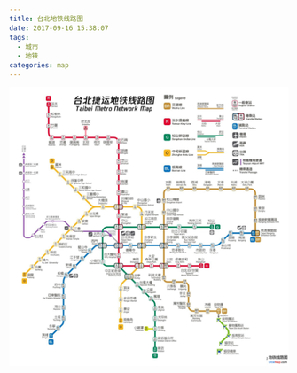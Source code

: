 ```yaml
---
title: 台北地铁线路图
date: 2017-09-16 15:38:07
tags:
  - 城市
  - 地铁
categories: map
---
```


![](/images/map/metro-taipei.jpg)
